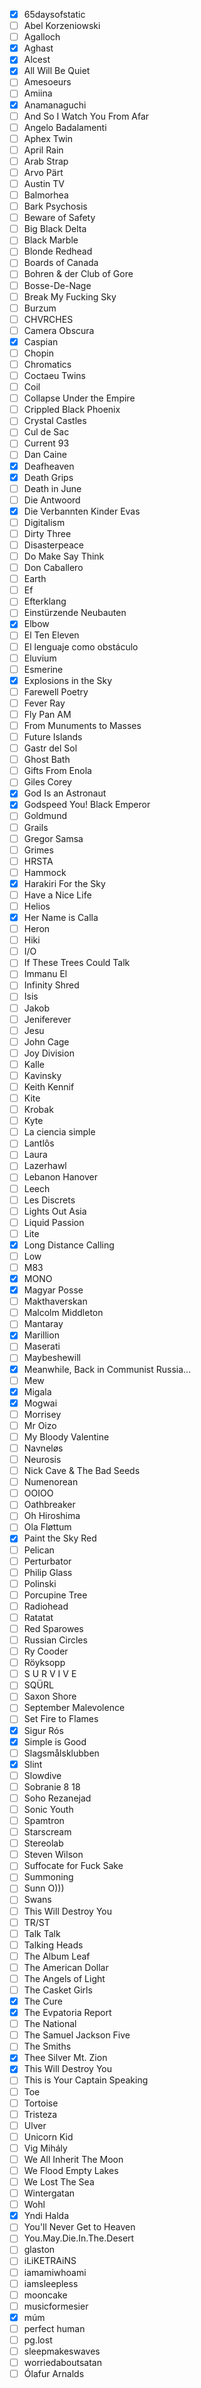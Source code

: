   - [x] 65daysofstatic
  - [ ] Abel Korzeniowski
  - [ ] Agalloch
  - [x] Aghast
  - [x] Alcest
  - [x] All Will Be Quiet
  - [ ] Amesoeurs
  - [ ] Amiina
  - [x] Anamanaguchi
  - [ ] And So I Watch You From Afar
  - [ ] Angelo Badalamenti
  - [ ] Aphex Twin
  - [ ] April Rain
  - [ ] Arab Strap
  - [ ] Arvo Pärt
  - [ ] Austin TV
  - [ ] Balmorhea
  - [ ] Bark Psychosis
  - [ ] Beware of Safety
  - [ ] Big Black Delta
  - [ ] Black Marble
  - [ ] Blonde Redhead
  - [ ] Boards of Canada
  - [ ] Bohren & der Club of Gore
  - [ ] Bosse-De-Nage
  - [ ] Break My Fucking Sky
  - [ ] Burzum
  - [ ] CHVRCHES
  - [ ] Camera Obscura
  - [x] Caspian
  - [ ] Chopin
  - [ ] Chromatics
  - [ ] Coctaeu Twins
  - [ ] Coil
  - [ ] Collapse Under the Empire
  - [ ] Crippled Black Phoenix
  - [ ] Crystal Castles
  - [ ] Cul de Sac
  - [ ] Current 93
  - [ ] Dan Caine
  - [x] Deafheaven
  - [x] Death Grips
  - [ ] Death in June
  - [ ] Die Antwoord
  - [x] Die Verbannten Kinder Evas
  - [ ] Digitalism
  - [ ] Dirty Three
  - [ ] Disasterpeace
  - [ ] Do Make Say Think
  - [ ] Don Caballero
  - [ ] Earth
  - [ ] Ef
  - [ ] Efterklang
  - [ ] Einstürzende Neubauten
  - [x] Elbow
  - [ ] El Ten Eleven
  - [ ] El lenguaje como obstáculo
  - [ ] Eluvium
  - [ ] Esmerine
  - [x] Explosions in the Sky
  - [ ] Farewell Poetry
  - [ ] Fever Ray
  - [ ] Fly Pan AM
  - [ ] From Munuments to Masses
  - [ ] Future Islands
  - [ ] Gastr del Sol
  - [ ] Ghost Bath
  - [ ] Gifts From Enola
  - [ ] Giles Corey
  - [x] God Is an Astronaut
  - [x] Godspeed You! Black Emperor
  - [ ] Goldmund
  - [ ] Grails
  - [ ] Gregor Samsa
  - [ ] Grimes
  - [ ] HRSTA
  - [ ] Hammock
  - [x] Harakiri For the Sky
  - [ ] Have a Nice Life
  - [ ] Helios
  - [x] Her Name is Calla
  - [ ] Heron
  - [ ] Hiki
  - [ ] I/O
  - [ ] If These Trees Could Talk
  - [ ] Immanu El
  - [ ] Infinity Shred
  - [ ] Isis
  - [ ] Jakob
  - [ ] Jeniferever
  - [ ] Jesu
  - [ ] John Cage
  - [ ] Joy Division
  - [ ] Kalle
  - [ ] Kavinsky
  - [ ] Keith Kennif
  - [ ] Kite
  - [ ] Krobak
  - [ ] Kyte
  - [ ] La ciencia simple
  - [ ] Lantlôs
  - [ ] Laura
  - [ ] Lazerhawl
  - [ ] Lebanon Hanover
  - [ ] Leech
  - [ ] Les Discrets
  - [ ] Lights Out Asia
  - [ ] Liquid Passion
  - [ ] Lite
  - [x] Long Distance Calling
  - [ ] Low
  - [ ] M83
  - [x] MONO
  - [x] Magyar Posse
  - [ ] Makthaverskan
  - [ ] Malcolm Middleton
  - [ ] Mantaray
  - [x] Marillion
  - [ ] Maserati
  - [ ] Maybeshewill
  - [x] Meanwhile, Back in Communist Russia...
  - [ ] Mew
  - [x] Migala
  - [x] Mogwai
  - [ ] Morrisey
  - [ ] Mr Oizo
  - [ ] My Bloody Valentine
  - [ ] Navneløs
  - [ ] Neurosis
  - [ ] Nick Cave & The Bad Seeds
  - [ ] Numenorean
  - [ ] OOIOO
  - [ ] Oathbreaker
  - [ ] Oh Hiroshima
  - [ ] Ola Fløttum
  - [x] Paint the Sky Red
  - [ ] Pelican
  - [ ] Perturbator
  - [ ] Philip Glass
  - [ ] Polinski
  - [ ] Porcupine Tree
  - [ ] Radiohead
  - [ ] Ratatat
  - [ ] Red Sparowes
  - [ ] Russian Circles
  - [ ] Ry Cooder
  - [ ] Röyksopp
  - [ ] S U R V I V E
  - [ ] SQÜRL
  - [ ] Saxon Shore
  - [ ] September Malevolence
  - [ ] Set Fire to Flames
  - [x] Sigur Rós
  - [x] Simple is Good
  - [ ] Slagsmålsklubben
  - [x] Slint
  - [ ] Slowdive
  - [ ] Sobranie 8 18
  - [ ] Soho Rezanejad
  - [ ] Sonic Youth
  - [ ] Spamtron
  - [ ] Starscream
  - [ ] Stereolab
  - [ ] Steven Wilson
  - [ ] Suffocate for Fuck Sake
  - [ ] Summoning
  - [ ] Sunn O)))
  - [ ] Swans
  - [ ] This Will Destroy You
  - [ ] TR/ST
  - [ ] Talk Talk
  - [ ] Talking Heads
  - [ ] The Album Leaf
  - [ ] The American Dollar
  - [ ] The Angels of Light
  - [ ] The Casket Girls
  - [x] The Cure
  - [x] The Evpatoria Report
  - [ ] The National
  - [ ] The Samuel Jackson Five
  - [ ] The Smiths
  - [x] Thee Silver Mt. Zion
  - [x] This Will Destroy You
  - [ ] This is Your Captain Speaking
  - [ ] Toe
  - [ ] Tortoise
  - [ ] Tristeza
  - [ ] Ulver
  - [ ] Unicorn Kid
  - [ ] Vig Mihály
  - [ ] We All Inherit The Moon
  - [ ] We Flood Empty Lakes
  - [ ] We Lost The Sea
  - [ ] Wintergatan
  - [ ] Wohl
  - [x] Yndi Halda
  - [ ] You'll Never Get to Heaven
  - [ ] You.May.Die.In.The.Desert
  - [ ] glaston
  - [ ] iLiKETRAiNS
  - [ ] iamamiwhoami
  - [ ] iamsleepless
  - [ ] mooncake
  - [ ] musicformesier
  - [x] múm
  - [ ] perfect human
  - [ ] pg.lost
  - [ ] sleepmakeswaves
  - [ ] worriedaboutsatan
  - [ ] Ólafur Arnalds
